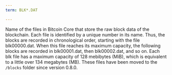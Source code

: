 ```yaml
---
term: BLK*.DAT

---
```

Name of the files in Bitcoin Core that store the raw block data of the blockchain. Each file is identified by a unique number in its name. Thus, the blocks are recorded in chronological order, starting with the file blk00000.dat. When this file reaches its maximum capacity, the following blocks are recorded in blk00001.dat, then blk00002.dat, and so on. Each blk file has a maximum capacity of 128 mebibytes (MiB), which is equivalent to a little over 134 megabytes (MB). These files have been moved to the `/blocks` folder since version 0.8.0.